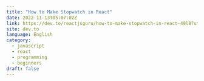 ```yaml
---
title: "How to Make Stopwatch in React"
date: 2022-11-13T05:07:02Z
link: https://dev.to/reactjsguru/how-to-make-stopwatch-in-react-49l8?utm_medium=RSS&utm_source=news.12bit.vn
site: dev.to
language: English
category:
  - javascript
  - react
  - programming
  - beginners
draft: false
---
```

